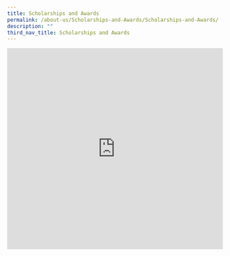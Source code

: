 ```yaml
---
title: Scholarships and Awards
permalink: /about-us/Scholarships-and-Awards/Scholarships-and-Awards/
description: ""
third_nav_title: Scholarships and Awards
---
```



<div style="width:100%; height:470px">
	<iframe allowfullscreen="true" height="100%" width="100%" frameborder="0" src="https://docs.google.com/presentation/d/e/2PACX-1vSNpVan4iz9ioUlPAw_hRUXTKrcRnQO5AwH-0hJ9IZhZsDOb0dP6_kfjGAG9oN7q2b5_ZAyzeGUj44m/embed?start=true&amp;loop=false&amp;delayms=3000"></iframe>
	</div>